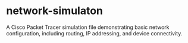 # network-simulaton
A Cisco Packet Tracer simulation file demonstrating basic network configuration, including routing, IP addressing, and device connectivity.
